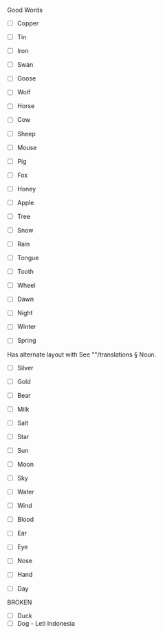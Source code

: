 Good Words

- [ ] Copper
- [ ] Tin
- [ ] Iron

- [ ] Swan
- [ ] Goose
- [ ] Wolf
- [ ] Horse
- [ ] Cow
- [ ] Sheep
- [ ] Mouse
- [ ] Pig
- [ ] Fox

- [ ] Honey
- [ ] Apple

- [ ] Tree

- [ ] Snow
- [ ] Rain

- [ ] Tongue
- [ ] Tooth

- [ ] Wheel

- [ ] Dawn
- [ ] Night

- [ ] Winter
- [ ] Spring

Has alternate layout with See ""/translations § Noun.

- [ ] Silver
- [ ] Gold

- [ ] Bear

- [ ] Milk
- [ ] Salt

- [ ] Star
- [ ] Sun
- [ ] Moon
- [ ] Sky

- [ ] Water
- [ ] Wind

- [ ] Blood

- [ ] Ear
- [ ] Eye
- [ ] Nose
- [ ] Hand

- [ ] Day

BROKEN

- [ ] Duck
- [ ] Dog - Leti Indonesia
